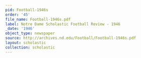```yaml
---
pid: Football-1946s
order: '45'
file_name: Football-1946s.pdf
label: Notre Dame Scholastic Football Review - 1946
_date: '1946'
object_type: newspaper
source: http://archives.nd.edu/Football/Football-1946s.pdf
layout: scholastic
collection: scholastic
---
```

